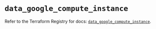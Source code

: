 # `data_google_compute_instance`

Refer to the Terraform Registry for docs: [`data_google_compute_instance`](https://registry.terraform.io/providers/hashicorp/google/5.21.0/docs/data-sources/compute_instance).
